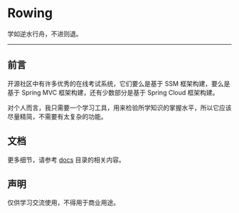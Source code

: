 Rowing
======

学如逆水行舟，不进则退。

---

## 前言

开源社区中有许多优秀的在线考试系统，它们要么是基于 SSM 框架构建，要么是基于 Spring MVC 框架构建，还有少数部分是基于 Spring Cloud 框架构建。

对个人而言，我只需要一个学习工具，用来检验所学知识的掌握水平，所以它应该尽量精简，不需要有太复杂的功能。

## 文档

更多细节，请参考 [docs](./docs) 目录的相关内容。

## 声明

仅供学习交流使用，不得用于商业用途。